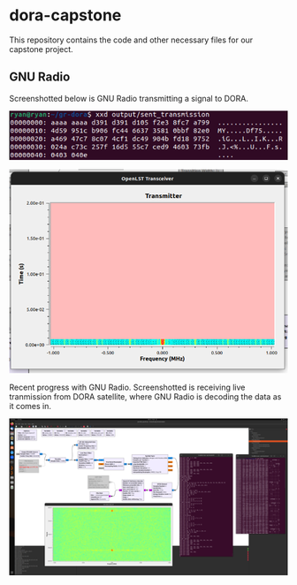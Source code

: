 # dora-capstone

This repository contains the code and other necessary files for our capstone project.

## GNU Radio

Screenshotted below is GNU Radio transmitting a signal to DORA.

![Image](gnu-radio/screenshot2.png)

![Image](gnu-radio/screenshot3.png)

Recent progress with GNU Radio. Screenshotted is receiving live tranmission from DORA satellite, where GNU Radio is decoding the data as it comes in.

![Image](gnu-radio/Screenshot%20from%202024-03-13%2014-58-25.png)


